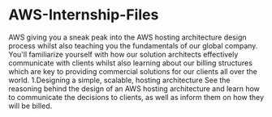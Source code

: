 # AWS-Internship-Files
AWS giving you a sneak peak into the AWS hosting architecture design process whilst also teaching you the fundamentals of our global company. You'll familiarize yourself with how our solution architects effectively communicate with clients whilst also learning about our billing structures which are key to providing commercial solutions for our clients all over the world. 
1.Designing a simple, scalable, hosting architecture
See the reasoning behind the design of an AWS hosting architecture and learn how to communicate the decisions to clients, as well as inform them on how they will be billed.

